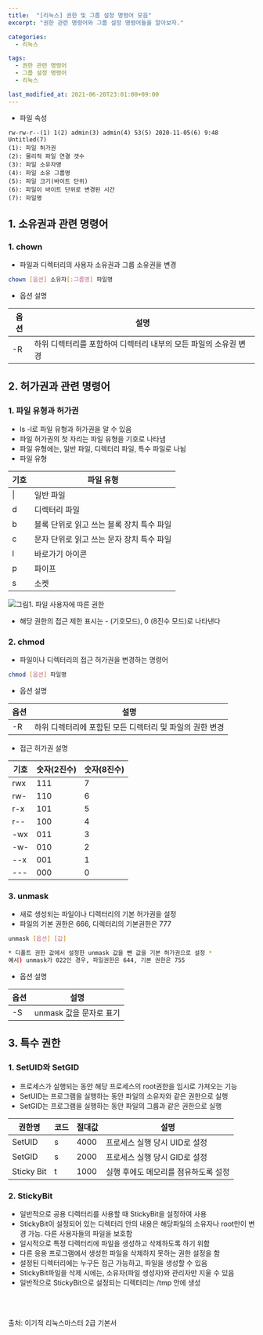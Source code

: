 ```yaml
---
title:  "[리눅스] 권한 및 그룹 설정 명령어 모음"
excerpt: "권한 관련 명령어와 그룹 설정 명령어들을 알아보자."

categories:
  - 리눅스

tags:
  - 권한 관련 명령어
  - 그룹 설정 명령어
  - 리눅스

last_modified_at: 2021-06-20T23:01:00+09:00
---
```


- 파일 속성
```
rw-rw-r--(1) 1(2) admin(3) admin(4) 53(5) 2020-11-05(6) 9:48 Untitled(7)
(1): 파일 허가권
(2): 물리적 파일 연결 갯수
(3): 파일 소유자명
(4): 파일 소유 그룹명
(5): 파일 크기(바이트 단위)
(6): 파일이 바이트 단위로 변경된 시간
(7): 파일명
```

## 1. 소유권과 관련 명령어
### 1. chown
- 파일과 디렉터리의 사용자 소유권과 그룹 소유권을 변경
```bash
chown [옵션] 소유자[:그룹명] 파일명
```
- 옵션 설명

|옵션|설명|
|---|---|
|-R	|하위 디렉터리를 포함하여 디렉터리 내부의 모든 파일의 소유권 변경|


## 2. 허가권과 관련 명령어
### 1. 파일 유형과 허가권
- ls -l로 파일 유형과 허가권을 알 수 있음
- 파일 허가권의 첫 자리는 파일 유형을 기호로 나타냄
- 파일 유형에는, 일반 파일, 디렉터리 파일, 특수 파일로 나뉨
- 파일 유형

|기호|파일 유형|
|---|------|
|&#124;	|일반 파일|
|d|	디렉터리 파일|
|b|	블록 단위로 읽고 쓰는 블록 장치 특수 파일|
|c|	문자 단위로 읽고 쓰는 문자 장치 특수 파일|
|l	|바로가기 아이콘|
|p	|파이프|
|s|	소켓|

![그림1. 파일 사용자에 따른 권한](./assets/images/리눅스/permission.png)

- 해당 권한의 접근 제한 표시는 - (기호모드), 0 (8진수 모드)로 나타낸다

### 2. chmod
- 파일이나 디렉터리의 접근 허가권을 변경하는 명령어
```bash
chmod [옵션] 파일명
```

- 옵션 설명

|옵션|설명|
|---|---|
|-R	|하위 디렉터리에 포함된 모든 디렉터리 및 파일의 권한 변경|

- 접근 허가권 설명

|기호|숫자(2진수)|숫자(8진수)|
|---|---|---|
|rwx|	111	|7|
|rw-	|110|	6|
|r-x|101|	5|
|r--	|100	|4|
|-wx	|011|	3|
|-w-	|010|	2|
|--x|	001|	1|
|---	|000|	0|

### 3. unmask
- 새로 생성되는 파일이나 디렉터리의 기본 허가권을 설정
- 파일의 기본 권한은 666, 디렉터리의 기본권한은 777

```bash
unmask [옵션] [값]

* 디폴트 권한 값에서 설정한 unmask 값을 뺀 값을 기본 허가권으로 설정 *
예시) unmask가 022인 경우, 파일권한은 644, 기본 권한은 755
```

- 옵션 설명

|옵션|설명|
|---|---|
|-S	|unmask 값을 문자로 표기|


## 3. 특수 권한
### 1. SetUID와 SetGID
- 프로세스가 실행되는 동안 해당 프로세스의 root권한을 임시로 가져오는 기능
- SetUID는 프로그램을 실행하는 동안 파일의 소유자와 같은 권한으로 실행
- SetGID는 프로그램을 실행하는 동안 파일의 그룹과 같은 권한으로 실행

|권한명|코드|절대값|설명|
|---|---|---|---|
|SetUID|	s	|4000	|프로세스 실행 당시 UID로 설정|
|SetGID	|s	|2000|	프로세스 실행 당시 GID로 설정|
|Sticky Bit|	t|	1000|	실행 후에도 메모리를 점유하도록 설정|

### 2. StickyBit
- 일반적으로 공용 디렉터리를 사용할 때 StickyBit을 설정하여 사용
- StickyBit이 설정되어 있는 디렉터리 안의 내용은 해당파일의 소유자나 root만이 변경 가능. 다른 사용자들의 파일을 보호함
- 일시적으로 특정 디렉터리에 파일을 생성하고 삭제하도록 하기 위함
- 다른 응용 프로그램에서 생성한 파일을 삭제하지 못하는 권한 설정을 함
- 설정된 디렉터리에는 누구든 접근 가능하고, 파일을 생성할 수 있음
- StickyBit파일을 삭제 시에는, 소유자(파일 생성자)와 관리자만 지울 수 있음
- 일반적으로 StickyBit으로 설정되는 디렉터리는 /tmp 안에 생성

<br>
<br>

출처: 이기적 리눅스마스터 2급 기본서
